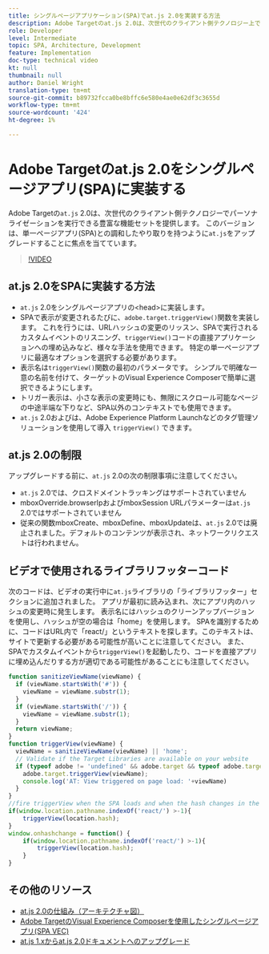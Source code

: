 ```yaml
---
title: シングルページアプリケーション(SPA)でat.js 2.0を実装する方法
description: Adobe Targetのat.js 2.0は、次世代のクライアント側テクノロジー上でパーソナライゼーションを実行できる豊富な機能セットを提供します。 at.js 2.0をシングルページアプリケーション(SPA)に実装するには、次の手順に従います。
role: Developer
level: Intermediate
topic: SPA, Architecture, Development
feature: Implementation
doc-type: technical video
kt: null
thumbnail: null
author: Daniel Wright
translation-type: tm+mt
source-git-commit: b89732fcca0be8bffc6e580e4ae0e62df3c3655d
workflow-type: tm+mt
source-wordcount: '424'
ht-degree: 1%

---
```



# Adobe Targetのat.js 2.0をシングルページアプリ(SPA)に実装する

Adobe Targetの`at.js` 2.0は、次世代のクライアント側テクノロジーでパーソナライゼーションを実行できる豊富な機能セットを提供します。 このバージョンは、単一ページアプリ(SPA)との調和したやり取りを持つように`at.js`をアップグレードすることに焦点を当てています。

>[!VIDEO](https://video.tv.adobe.com/v/26248?quality=12)

## at.js 2.0をSPAに実装する方法

* `at.js` 2.0をシングルページアプリの&lt;head>に実装します。
* SPAで表示が変更されるたびに、`adobe.target.triggerView()`関数を実装します。 これを行うには、URLハッシュの変更のリッスン、SPAで実行されるカスタムイベントのリスニング、`triggerView()`コードの直接アプリケーションへの埋め込みなど、様々な手法を使用できます。 特定の単一ページアプリに最適なオプションを選択する必要があります。
* 表示名は`triggerView()`関数の最初のパラメータです。 シンプルで明確な一意の名前を付けて、ターゲットのVisual Experience Composerで簡単に選択できるようにします。
* トリガー表示は、小さな表示の変更時にも、無限にスクロール可能なページの中途半端な下りなど、SPA以外のコンテキストでも使用できます。
* `at.js` 2.0およびは、Adobe Experience Platform Launchなどのタグ管理ソリューションを使用して導入 `triggerView()` できます。

## at.js 2.0の制限

アップグレードする前に、`at.js` 2.0の次の制限事項に注意してください。

* `at.js` 2.0では、クロスドメイントラッキングはサポートされていません
* mboxOverride.browserIpおよびmboxSession URLパラメーターは`at.js` 2.0ではサポートされていません
* 従来の関数mboxCreate、mboxDefine、mboxUpdateは、`at.js` 2.0では廃止されました。デフォルトのコンテンツが表示され、ネットワークリクエストは行われません。

## ビデオで使用されるライブラリフッターコード

次のコードは、ビデオの実行中に`at.js`ライブラリの「ライブラリフッター」セクションに追加されました。 アプリが最初に読み込まれ、次にアプリ内のハッシュの変更時に発生します。 表示名にはハッシュのクリーンアップバージョンを使用し、ハッシュが空の場合は「home」を使用します。 SPAを識別するために、コードはURL内で「react/」というテキストを探します。このテキストは、サイトで更新する必要がある可能性が高いことに注意してください。 また、SPAでカスタムイベントから`triggerView()`を起動したり、コードを直接アプリに埋め込んだりする方が適切である可能性があることにも注意してください。

```javascript
function sanitizeViewName(viewName) {
  if (viewName.startsWith('#')) {
    viewName = viewName.substr(1);
  }
  if (viewName.startsWith('/')) {
    viewName = viewName.substr(1);
  }
  return viewName;
}
function triggerView(viewName) {
  viewName = sanitizeViewName(viewName) || 'home';
  // Validate if the Target Libraries are available on your website
  if (typeof adobe != 'undefined' && adobe.target && typeof adobe.target.triggerView === 'function') {
    adobe.target.triggerView(viewName);
    console.log('AT: View triggered on page load: '+viewName)
  }
}
//fire triggerView when the SPA loads and when the hash changes in the SPA
if(window.location.pathname.indexOf('react/') >-1){
    triggerView(location.hash);
}
window.onhashchange = function() {
    if(window.location.pathname.indexOf('react/') >-1){
        triggerView(location.hash);
    }
}
```

## その他のリソース

* [at.js 2.0の仕組み（アーキテクチャ図）](understanding-how-atjs-20-works.md)
* [Adobe TargetのVisual Experience Composerを使用したシングルページアプリ(SPA VEC)](../experiences/use-the-visual-experience-composer-for-single-page-applications.md)
* [at.js 1.xからat.js 2.0ドキュメントへのアップグレード](https://docs.adobe.com/content/help/en/target/using/implement-target/client-side/upgrading-from-atjs-1x-to-atjs-20.html)